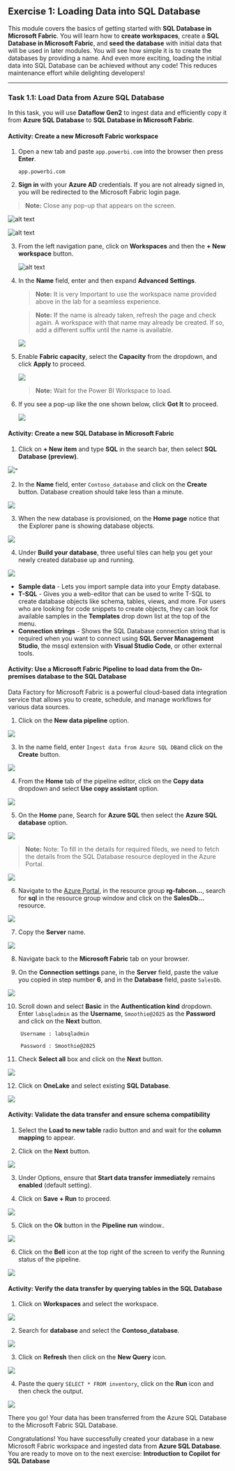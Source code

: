 ## Exercise 1: Loading Data into SQL Database

This module covers the basics of getting started with **SQL Database in Microsoft Fabric**. You will learn how to **create workspaces**, create a **SQL Database in Microsoft Fabric**, and **seed the database** with initial data that will be used in later modules. You will see how simple it is to create the databases by providing a name. And even more exciting, loading the initial data into SQL Database can be achieved without any code! This reduces maintenance effort while delighting developers!

---

### Task 1.1: Load Data from Azure SQL Database

In this task, you will use **Dataflow Gen2** to ingest data and efficiently copy it from **Azure SQL Database** to **SQL Database in Microsoft Fabric**.

#### Activity: Create a new Microsoft Fabric workspace

1. Open a new tab and paste ``app.powerbi.com`` into the browser then press **Enter**.

    ```
    app.powerbi.com
    ```

2. **Sign in** with your **Azure AD** credentials. If you are not already signed in, you will be redirected to the Microsoft Fabric login page.


> **Note:** Close any pop-up that appears on the screen.

![alt text](../media/image5u.png)

![alt text](../media/newu.png)

3. From the left navigation pane, click on **Workspaces** and then the **+ New workspace** button.

   ![alt text](../media/image-7.png)

4. In the **Name** field, enter **<inject key= WorkspaceName enableCopy="true"/>** and then expand **Advanced Settings**.

    > **Note:** It is very Important to use the workspace name provided above in the lab for a seamless experience.

    > **Note:** If the name is already taken, refresh the page and check again. A workspace with that name may already be created. If so, add a different suffix until the name is available.

   ![](../media/h15.png)

5. Enable **Fabric capacity**, select the **Capacity** from the dropdown, and click **Apply** to proceed.

   ![](../media/h16.png)

    > **Note:** Wait for the Power BI Workspace to load.
<!--
![alt text](../media/image-9.png)
-->

6. If you see a pop-up like the one shown below, click **Got It** to proceed.

   ![](../media/taskflow.png)

#### Activity: Create a new SQL Database in Microsoft Fabric

1. Click on **+ New item** and type **SQL** in the search bar, then select **SQL Database (preview)**.

![](../media/database1.png)"

2. In the **Name** field, enter ```Contoso_database``` and click on the **Create** button. Database creation should take less than a minute.

![](../media/n1.png)

3. When the new database is provisioned, on the **Home page** notice that the Explorer pane is showing database objects.

![](../media/f54.png)

4. Under **Build your database**, three useful tiles can help you get your newly created database up and running.

![](../media/06.png)

- **Sample data** - Lets you import sample data into your Empty database.
- **T-SQL** - Gives you a web-editor that can be used to write T-SQL to create database objects like schema, tables, views, and more. For users who are looking for code snippets to create objects, they can look for available samples in the **Templates** drop down list at the top of the menu.
- **Connection strings** - Shows the SQL Database connection string that is required when you want to connect using **SQL Server Management Studio**, the mssql extension with **Visual Studio Code**, or other external tools.


#### Activity: Use a Microsoft Fabric Pipeline to load data from the On-premises database to the SQL Database


Data Factory for Microsoft Fabric is a powerful cloud-based data integration service that allows you to create, schedule, and manage workflows for various data sources. 

1. Click on the **New data pipeline** option.

![](../media/p1.png)

3. In the name field, enter ``Ingest data from Azure SQL DB``and click on the **Create** button.

![](../media/n2.png)

4. From the **Home** tab of the pipeline editor, click on the **Copy data** dropdown and select **Use copy assistant** option.

![](../media/25.png)

5. On the **Home** pane, Search for **Azure SQL** then select the **Azure SQL database** option.

![](../media/n3.png)

>**Note:** Note: To fill in the details for required fileds, we need to fetch the details from the SQL Database resource deployed in the Azure Portal.

![](../media/g10.png)

6. Navigate to the [Azure Portal]('https://portal.azure.com/'), in the resource group **rg-fabcon...**, search for **sql** in the resource group window and click on the **SalesDb...** resource.

![](../media/g11.png)

7. Copy the **Server** name.

![](../media/g12.png)

8. Navigate back to the **Microsoft Fabric** tab on your browser.

9. On the **Connection settings** pane, in the **Server** field, paste the value you copied in step number **6**, and in the **Database** field, paste ```SalesDb```.

![](../media/p2.png)

10.  Scroll down and select **Basic** in the **Authentication kind** dropdown. Enter ``labsqladmin`` as the **Username**, ``Smoothie@2025`` as the **Password** and click on the **Next** button.

```
    Username : labsqladmin
```

```
    Password : Smoothie@2025
 ```

11. Check **Select all** box and click on the **Next** button.

![](../media/n5.png)

12. Click on **OneLake** and select existing **SQL Database**.

![](../media/n6.png)


#### Activity: Validate the data transfer and ensure schema compatibility

1. Select the **Load to new table** radio button and and wait for the **column mapping** to appear.

2. Click on the **Next** button.

![](../media/n7.png)

3. Under Options, ensure that **Start data transfer immediately** remains **enabled** (default setting).

4. Click on **Save + Run** to proceed.

![](../media/n8.png)

5. Click on the **Ok** button in the **Pipeline run** window..

![](../media/datapipeline12.png)

6. Click on the **Bell** icon at the top right of the screen to verify the Running status of the pipeline.

![](../media/datapipeline14.png)

#### Activity: Verify the data transfer by querying tables in the SQL Database

1. Click on **Workspaces** and select the **<inject key= WorkspaceName enableCopy="true"/>** workspace.

![](../media/wss.png)

2. Search for **database** and select the **Contoso_database**.

![](../media/n9.png)

3. Click on **Refresh** then click on the **New Query** icon.

![](../media/database3.png)

4. Paste the query ```SELECT * FROM inventory```, click on the **Run** icon and then check the output.

![](../media/dim3u.png)

There you go! Your data has been transferred from the Azure SQL Database to the Microsoft Fabric SQL Database.

Congratulations! You have successfully created your database in a new Microsoft Fabric workspace and ingested data from **Azure SQL Database**. You are ready to move on to the next exercise: **Introduction to Copilot for SQL Database**
